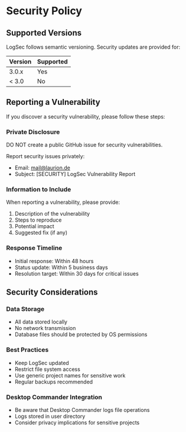 # Security Policy

## Supported Versions

LogSec follows semantic versioning. Security updates are provided for:

| Version | Supported          |
| ------- | ------------------ |
| 3.0.x   | Yes                |
| < 3.0   | No                 |

## Reporting a Vulnerability

If you discover a security vulnerability, please follow these steps:

### Private Disclosure

DO NOT create a public GitHub issue for security vulnerabilities.

Report security issues privately:
- Email: mail@laurion.de
- Subject: [SECURITY] LogSec Vulnerability Report

### Information to Include

When reporting a vulnerability, please provide:

1. Description of the vulnerability
2. Steps to reproduce
3. Potential impact
4. Suggested fix (if any)

### Response Timeline

- Initial response: Within 48 hours
- Status update: Within 5 business days
- Resolution target: Within 30 days for critical issues

## Security Considerations

### Data Storage
- All data stored locally
- No network transmission
- Database files should be protected by OS permissions

### Best Practices
- Keep LogSec updated
- Restrict file system access
- Use generic project names for sensitive work
- Regular backups recommended

### Desktop Commander Integration
- Be aware that Desktop Commander logs file operations
- Logs stored in user directory
- Consider privacy implications for sensitive projects
